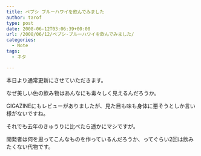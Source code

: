 ```yaml
---
title: ペプシ ブルーハワイを飲んでみました
author: tarof
type: post
date: 2008-06-12T03:06:39+00:00
url: /2008/06/12/ペプシ-ブルーハワイを飲んでみました/
categories:
  - Note
tags:
  - ネタ

---
```

本日より通常更新にさせていただきます。

なぜ美しい色の飲み物はあんなにも毒々しく見えるんだろうか。
  
GIGAZINEにもレビューがありましたが、見た目も味も身体に悪そうとしか言い様がないですね。
  
それでも去年のきゅうりに比べたら遥かにマシですが。
  
開発者は何を思ってこんなものを作っているんだろうか、ってぐらい2回は飲みたくない代物です。